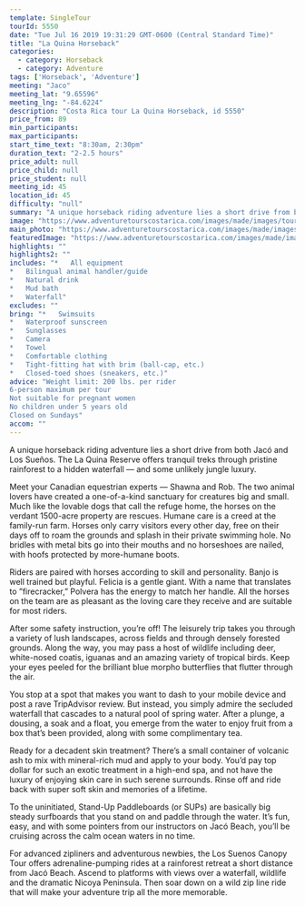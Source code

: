 ```yaml
---
template: SingleTour
tourId: 5550
date: "Tue Jul 16 2019 19:31:29 GMT-0600 (Central Standard Time)"
title: "La Quina Horseback"
categories: 
  - category: Horseback
  - category: Adventure
tags: ['Horseback', 'Adventure']
meeting: "Jaco"
meeting_lat: "9.65596"
meeting_lng: "-84.6224"
description: "Costa Rica tour La Quina Horseback, id 5550"
price_from: 89
min_participants: 
max_participants: 
start_time_text: "8:30am, 2:30pm"
duration_text: "2-2.5 hours"
price_adult: null
price_child: null
price_student: null
meeting_id: 45
location_id: 45
difficulty: "null"
summary: "A unique horseback riding adventure lies a short drive from both Jacó and Los Sueños. The La Quina Reserve offers tranquil treks through pristine rainforest to a hidden waterfall — and some unlikely jungle luxury. Meet your Canadian equestrian experts — Shawna and Rob. The two a...."
image: "https://www.adventuretourscostarica.com/images/made/images/tours/Horseback/horseback-tours-jaco-los-suenos_350_250_c1.jpg"
main_photo: "https://www.adventuretourscostarica.com/images/made/images/tours/Horseback/horseback-tours-jaco-los-suenos_350_250_c1.jpg"
featuredImage: "https://www.adventuretourscostarica.com/images/made/images/tours/Horseback/horseback-tours-jaco-los-suenos_350_250_c1.jpg"
highlights: ""
highlights2: ""
includes: "*   All equipment
*   Bilingual animal handler/guide
*   Natural drink
*   Mud bath
*   Waterfall"
excludes: ""
bring: "*   Swimsuits
*   Waterproof sunscreen
*   Sunglasses
*   Camera
*   Towel
*   Comfortable clothing
*   Tight-fitting hat with brim (ball-cap, etc.)
*   Closed-toed shoes (sneakers, etc.)"
advice: "Weight limit: 200 lbs. per rider  
6-person maximum per tour  
Not suitable for pregnant women  
No children under 5 years old  
Closed on Sundays"
accom: ""
---
```

A unique horseback riding adventure lies a short drive from both Jacó and Los Sueños. The La Quina Reserve offers tranquil treks through pristine rainforest to a hidden waterfall — and some unlikely jungle luxury.

Meet your Canadian equestrian experts — Shawna and Rob. The two animal lovers have created a one-of-a-kind sanctuary for creatures big and small. Much like the lovable dogs that call the refuge home, the horses on the verdant 1500-acre property are rescues. Humane care is a creed at the family-run farm. Horses only carry visitors every other day, free on their days off to roam the grounds and splash in their private swimming hole. No bridles with metal bits go into their mouths and no horseshoes are nailed, with hoofs protected by more-humane boots.

Riders are paired with horses according to skill and personality. Banjo is well trained but playful. Felicia is a gentle giant. With a name that translates to ”firecracker,” Polvera has the energy to match her handle. All the horses on the team are as pleasant as the loving care they receive and are suitable for most riders.

After some safety instruction, you’re off! The leisurely trip takes you through a variety of lush landscapes, across fields and through densely forested grounds. Along the way, you may pass a host of wildlife including deer, white-nosed coatis, iguanas and an amazing variety of tropical birds. Keep your eyes peeled for the brilliant blue morpho butterflies that flutter through the air.

You stop at a spot that makes you want to dash to your mobile device and post a rave TripAdvisor review. But instead, you simply admire the secluded waterfall that cascades to a natural pool of spring water. After a plunge, a dousing, a soak and a float, you emerge from the water to enjoy fruit from a box that’s been provided, along with some complimentary tea.

Ready for a decadent skin treatment? There’s a small container of volcanic ash to mix with mineral-rich mud and apply to your body. You’d pay top dollar for such an exotic treatment in a high-end spa, and not have the luxury of enjoying skin care in such serene surrounds. Rinse off and ride back with super soft skin and memories of a lifetime.

To the uninitiated, Stand-Up Paddleboards (or SUPs) are basically big steady surfboards that you stand on and paddle through the water. It’s fun, easy, and with some pointers from our instructors on Jacó Beach, you’ll be cruising across the calm ocean waters in no time.

For advanced zipliners and adventurous newbies, the Los Suenos Canopy Tour offers adrenaline-pumping rides at a rainforest retreat a short distance from Jacó Beach. Ascend to platforms with views over a waterfall, wildlife and the dramatic Nicoya Peninsula. Then soar down on a wild zip line ride that will make your adventure trip all the more memorable.